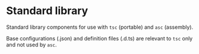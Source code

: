 Standard library
================

Standard library components for use with `tsc` (portable) and `asc` (assembly).

Base configurations (.json) and definition files (.d.ts) are relevant to `tsc` only and not used by `asc`.
